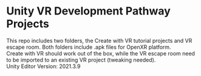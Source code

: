 # Unity VR Development Pathway Projects
This repo includes two folders, the Create with VR tutorial projects and VR escape room. Both folders include .apk files for OpenXR platform. <br />
Create with VR should work out of the box, while the VR escape room need to be imported to an existing VR project (tweaking needed). <br />
Unity Editor Version: 2021.3.9
